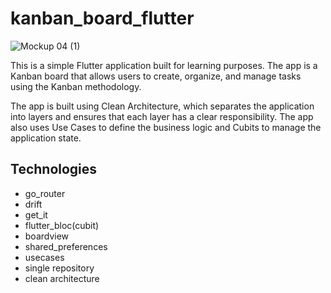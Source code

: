 # kanban_board_flutter

![Mockup 04 (1)](https://user-images.githubusercontent.com/118618262/228736967-c8256077-ba07-45d9-8c54-626862772188.png)

This is a simple Flutter application built for learning purposes. The app is a Kanban board that allows users to create, organize, and manage tasks using the Kanban methodology.

The app is built using Clean Architecture, which separates the application into layers and ensures that each layer has a clear responsibility. The app also uses Use Cases to define the business logic and Cubits to manage the application state.

## Technologies  
  - go_router
  - drift
  - get_it
  - flutter_bloc(cubit)
  - boardview
  - shared_preferences
  - usecases 
  - single repository 
  - clean architecture
